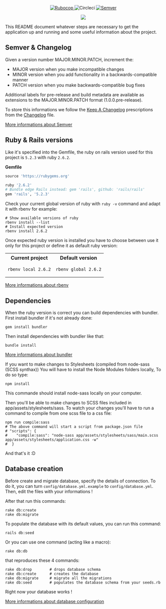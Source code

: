 <div align="center">
  <a href="https://github.com/bbatsov/ruby-style-guide">
    <img src="https://img.shields.io/badge/guideline-rubocop-blue.svg?longCache=true&style=flat" alt="Rubocop" />
  </a>

  <img src="https://circleci.com/gh/Kercode/tutti_gruppi/tree/develop.svg?style=svg" alt="Circleci" />

  <a href="https://semver.org/spec/v2.0.0.html">
    <img src="https://img.shields.io/badge/Semver-2.0.0-brightgreen.svg" alt="Semver" />
  </a>

  <a href="https://codeclimate.com/github/Kercode/tutti_gruppi/maintainability"><img src="https://api.codeclimate.com/v1/badges/f69f54a9bebccb345abe/maintainability" /></a>
</div>

This README document whatever steps are necessary to get the application up and running and some useful information about the project.

## Semver & Changelog

Given a version number MAJOR.MINOR.PATCH, increment the:

- MAJOR version when you make incompatible changes
- MINOR version when you add functionality in a backwards-compatible manner
- PATCH version when you make backwards-compatible bug fixes

Additional labels for pre-release and build metadata are available as extensions to the MAJOR.MINOR.PATCH format (1.0.0.pre-release).

To store this informations we follow the [Keep A Changelog](https://keepachangelog.com/en/1.0.0/) prescriptions from the [Changelog](CHANGELOG.md) file.

[More informations about Semver](https://semver.org/spec/v2.0.0.html)

## Ruby & Rails versions

Like it's specified into the Gemfile, the ruby on rails version used for this project is `5.2.3` with ruby `2.6.2`.

**Gemfile**

```ruby
source 'https://rubygems.org'

ruby '2.6.2'
# Bundle edge Rails instead: gem 'rails', github: 'rails/rails'
gem 'rails', '5.2.3'
```

Check your current global version of ruby with `ruby -v` command and adapt it with rbenv for example:

```shell
# Show available versions of ruby
rbenv install --list
# Install expected version
rbenv install 2.6.2
```

Once expected ruby version is installed you have to choose between use it only for this project or define it as default ruby version:

<table>
  <tr>
    <th>Current project</th>
    <th>Default version</th>
  </tr>
  <tr>
    <td>
      <pre class="code highlight js-syntax-highlight sh monokai" v-pre="true"><code>rbenv local 2.6.2</code></pre>
    </td>
    <td>
      <pre class="code highlight js-syntax-highlight sh monokai" v-pre="true"><code>rbenv global 2.6.2</code></pre>
    </td>
  </tr>
</table>

[More informations about rbenv](https://github.com/rbenv/rbenv)

## Dependencies

When the ruby version is correct you can build dependencies with bundler.
First install bundler if it's not already done:

```shell
gem install bundler
```

Then install dependencies with bundler like that:

```shell
bundle install
```
[More informations about bundler](http://bundler.io/)

If you want to make changes to Stylesheets (compiled from node-sass (SCSS synthax)) You will have to install the Node Modules folders locally, To do so type:
```shell
npm install
```
This commande should install node-sass locally on your computer.

Then you'll be able to make changes to SCSS files included in app/assets/stylesheets/sass.
To watch your changes you'll have to run a command to compile from one scss file to a css file:

```shell
npm run compile:sass 
# The above command will start a script from package.json file
# "scripts": {
#    "compile:sass": "node-sass app/assets/stylesheets/sass/main.scss app/assets/stylesheets/application.css -w"
#  }
```
And that's it :D

## Database creation

Before create and migrate database, specify the details of connection.
To do it, you can turn `config/database.yml.example` to `config/database.yml`.
Then, edit the files with your informations !

After that run this commands:

```shell
rake db:create
rake db:migrate
```

To populate the database with its default values, you can run this command:

```shell
rails db:seed
```

Or you can use one command (acting like a macro):

```shell
rake db:db
```
that reproduces these 4 commands:
```shell
rake db:drop        # drops database schema
rake db:create      # creates the database
rake db:migrate     # migrate all the migrations
rake db:seed        # populates the database schema from your seeds.rb
```
Right now your database works !


[More informations about database configuration](http://guides.rubyonrails.org/configuring.html#configuring-a-database)
